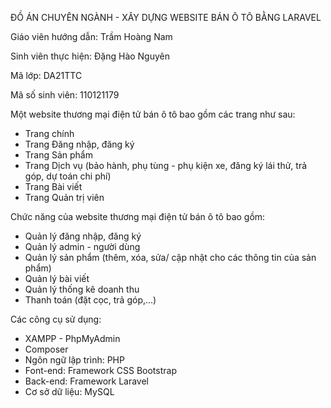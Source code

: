 ĐỒ ÁN CHUYÊN NGÀNH - XÂY DỰNG WEBSITE BÁN Ô TÔ BẰNG LARAVEL

Giáo viên hướng dẫn: Trầm Hoàng Nam

Sinh viên thực hiện: Đặng Hào Nguyên

Mã lớp: DA21TTC

Mã số sinh viên: 110121179

Một website thương mại điện tử bán ô tô bao gồm các trang như sau:
+ Trang chính
+ Trang Đăng nhập, đăng ký
+ Trang Sản phẩm
+ Trang Dịch vụ (bảo hành, phụ tùng - phụ kiện xe, đăng ký lái thử, trả góp, dự toán chi phí)
+ Trang Bài viết
+ Trang Quản trị viên

Chức năng của website thương mại điện tử bán ô tô bao gồm:
+ Quản lý đăng nhập, đăng ký
+ Quản lý admin - người dùng
+ Quản lý sản phẩm (thêm, xóa, sửa/ cập nhật cho các thông tin của sản phẩm)
+ Quản lý bài viết
+ Quản lý thống kê doanh thu
+ Thanh toán (đặt cọc, trả góp,...)

Các công cụ sử dụng:
+ XAMPP - PhpMyAdmin
+ Composer
+ Ngôn ngữ lập trình: PHP
+ Font-end: Framework CSS Bootstrap
+ Back-end: Framework Laravel
+ Cơ sở dữ liệu: MySQL

